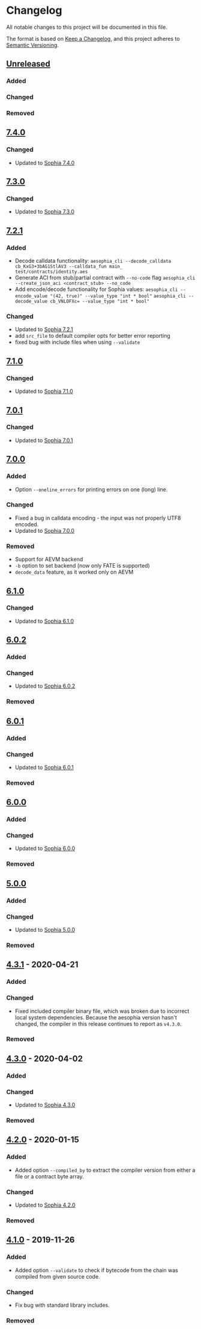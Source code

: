 # Changelog
All notable changes to this project will be documented in this file.

The format is based on [Keep a Changelog](https://keepachangelog.com/en/1.0.0/),
and this project adheres to [Semantic Versioning](https://semver.org/spec/v2.0.0.html).

## [Unreleased]
### Added
### Changed
### Removed

## [7.4.0]
### Changed
- Updated to [Sophia 7.4.0](https://github.com/aeternity/aesophia/blob/master/CHANGELOG.md#740)

## [7.3.0]
### Changed
- Updated to [Sophia 7.3.0](https://github.com/aeternity/aesophia/blob/master/CHANGELOG.md#730)

## [7.2.1]
### Added
- Decode calldata functionality:
  `aesophia_cli --decode_calldata cb_KxG3+3bAG1StlAV3 --calldata_fun main_ test/contracts/identity.aes`
- Generate ACI from stub/partial contract with `--no-code` flag
  `aesophia_cli --create_json_aci <contract_stub> --no_code`
- Add encode/decode functionality for Sophia values:
  `aesophia_cli --encode_value "(42, true)" --value_type "int * bool"`
  `aesophia_cli --decode_value cb_VNLOFXc= --value_type "int * bool"`
### Changed
- Updated to [Sophia 7.2.1](https://github.com/aeternity/aesophia/blob/master/CHANGELOG.md#721)
- add `src_file` to default compiler opts for better error reporting
- fixed bug with include files when using `--validate`

## [7.1.0]
### Changed
- Updated to [Sophia 7.1.0](https://github.com/aeternity/aesophia/blob/master/CHANGELOG.md#710)

## [7.0.1]
### Changed
- Updated to [Sophia 7.0.1](https://github.com/aeternity/aesophia/blob/master/CHANGELOG.md#701)

## [7.0.0]
### Added
- Option `--oneline_errors` for printing errors on one (long) line.
### Changed
- Fixed a bug in calldata encoding - the input was not properly UTF8 encoded.
- Updated to [Sophia 7.0.0](https://github.com/aeternity/aesophia/blob/master/CHANGELOG.md#700)
### Removed
- Support for AEVM backend
- `-b` option to set backend (now only FATE is supported)
- `decode_data` feature, as it worked only on AEVM

## [6.1.0]
### Changed
- Updated to [Sophia 6.1.0](https://github.com/aeternity/aesophia/blob/master/CHANGELOG.md#610---2021-10-20)

## [6.0.2]
### Added
### Changed
- Updated to [Sophia 6.0.2](https://github.com/aeternity/aesophia/blob/master/CHANGELOG.md#602)
### Removed

## [6.0.1]
### Added
### Changed
- Updated to [Sophia 6.0.1](https://github.com/aeternity/aesophia/blob/master/CHANGELOG.md#601)
### Removed

## [6.0.0]
### Added
### Changed
- Updated to [Sophia 6.0.0](https://github.com/aeternity/aesophia/blob/master/CHANGELOG.md#600)
### Removed

## [5.0.0]
### Added
### Changed
- Updated to [Sophia 5.0.0](https://github.com/aeternity/aesophia/blob/master/CHANGELOG.md#500)
### Removed

## [4.3.1] - 2020-04-21
### Added
### Changed
- Fixed included compiler binary file, which was broken due to incorrect local system dependencies.
  Because the aesophia version hasn't changed, the compiler in this release
  continues to report as `v4.3.0`.
### Removed

## [4.3.0] - 2020-04-02
### Added
### Changed
- Updated to [Sophia 4.3.0](https://github.com/aeternity/aesophia/blob/master/CHANGELOG.md#430)
### Removed

## [4.2.0] - 2020-01-15
### Added
- Added option `--compiled_by` to extract the compiler version from either a file or a
  contract byte array.
### Changed
- Updated to [Sophia 4.2.0](https://github.com/aeternity/aesophia/blob/master/CHANGELOG.md#420---2020-01-15)
### Removed

## [4.1.0] - 2019-11-26
### Added
- Added option `--validate` to check if bytecode from the chain was compiled from given
  source code.
### Changed
- Fix bug with standard library includes.
### Removed

[Unreleased]: https://github.com/aeternity/aesophia_cli/compare/v7.4.0...HEAD
[7.4.0]: https://github.com/aeternity/aesophia_cli/compare/v7.3.0...v7.4.0
[7.3.0]: https://github.com/aeternity/aesophia_cli/compare/v7.2.1...v7.3.0
[7.2.1]: https://github.com/aeternity/aesophia_cli/compare/v7.1.0...v7.2.1
[7.1.0]: https://github.com/aeternity/aesophia_cli/compare/v7.0.1...v7.1.0
[7.0.1]: https://github.com/aeternity/aesophia_cli/compare/v7.0.0...v7.0.1
[7.0.0]: https://github.com/aeternity/aesophia_cli/compare/v6.1.0...v7.0.0
[6.1.0]: https://github.com/aeternity/aesophia_cli/compare/v6.0.2...v6.1.0
[6.0.2]: https://github.com/aeternity/aesophia_cli/compare/v6.0.1...v6.0.2
[6.0.1]: https://github.com/aeternity/aesophia_cli/compare/v6.0.0...v6.0.1
[6.0.0]: https://github.com/aeternity/aesophia_cli/compare/v5.0.0...v6.0.0
[5.0.0]: https://github.com/aeternity/aesophia_cli/compare/v4.3.1...v5.0.0
[4.3.1]: https://github.com/aeternity/aesophia_cli/compare/v4.3.0...v4.3.1
[4.3.0]: https://github.com/aeternity/aesophia_cli/compare/v4.2.0...v4.3.0
[4.2.0]: https://github.com/aeternity/aesophia_cli/compare/v4.1.0...v4.2.0
[4.1.0]: https://github.com/aeternity/aesophia_cli/releases/tag/v4.1.0
